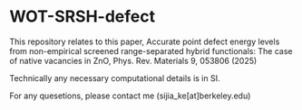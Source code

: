 # WOT-SRSH-defect
This repository relates to this paper, Accurate point defect energy levels from non-empirical screened range-separated hybrid functionals: The case of native vacancies in ZnO, Phys. Rev. Materials 9, 053806 (2025)

Technically any necessary computational details is in SI.

For any quesetions, please contact me (sijia_ke[at]berkeley.edu)
